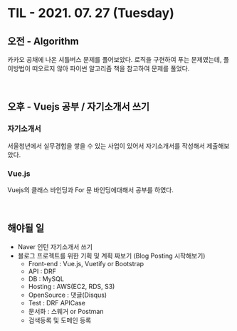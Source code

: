# TIL - 2021. 07. 27 (Tuesday)

## 오전 - Algorithm

카카오 공채에 나온 셔틀버스 문제를 풀어보았다. 로직을 구현하여 푸는 문제였는데, 풀이방법이 떠오르지 않아 파이썬 알고리즘 책을 참고하여 문제를 풀었다. 


&nbsp;

## 오후 - Vuejs 공부 / 자기소개서 쓰기

### 자기소개서
서울청년에서 실무경험을 쌓을 수 있는 사업이 있어서 자기소개서를 작성해서 제출해보았다. 

### Vue.js
Vuejs의 클래스 바인딩과 For 문 바인딩에대해서 공부를 하였다. 

&nbsp;

## 해야될 일

- Naver 인턴 자기소개서 쓰기
- 블로그 프로젝트를 위한 기획 및 계획 짜보기 (Blog Posting 시작해보기)
    - Front-end : Vue.js, Vuetify or Bootstrap
    - API : DRF
    - DB  : MySQL
    - Hosting : AWS(EC2, RDS, S3)
    - OpenSource : 댓글(Disqus)
    - Test : DRF APICase
    - 문서화 : 스웨거 or Postman
    - 검색등록 및 도메인 등록

